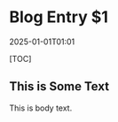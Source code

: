 # Blog Entry $1

<!--category-- Category 1, Category 2, Category 3 -->


<datetime class="hidden">2025-01-01T01:01</datetime>

[TOC]

## This is Some Text

This is body text.